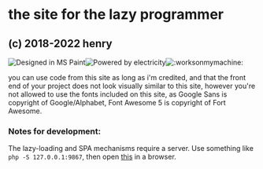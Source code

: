 # the site for the lazy programmer
## (c) 2018-2022 henry

![Designed in MS Paint](https://forthebadge.com/images/badges/designed-in-ms-paint.svg)![Powered by electricity](https://forthebadge.com/images/badges/powered-by-electricity.svg)![:worksonmymachine:](https://forthebadge.com/images/badges/60-percent-of-the-time-works-every-time.svg) 



you can use code from this site as long as i'm credited, and that the front end of your project does not look visually similar to this site, however you're not allowed to use the fonts included on this site, as Google Sans is copyright of Google/Alphabet, Font Awesome 5 is copyright of Fort Awesome.

### Notes for development:

The lazy-loading and SPA mechanisms require a server. Use something like `php -S 127.0.0.1:9867`, then open [this](http://127.0.0.1:9867) in a browser.
